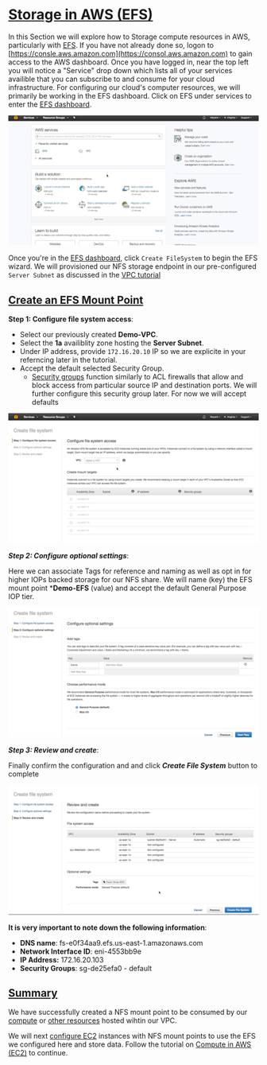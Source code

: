 # [Storage in AWS (EFS)](#EFS) #
In this Section we will explore how to Storage compute resources in AWS, particularly with [EFS](http://docs.aws.amazon.com/efs/latest/ug/mounting-fs.html). If you have not already done so, logon to [https://consle.aws.amazon.com](https://consol.aws.amazon.com) to gain access to the AWS dashboard. Once you have logged in, near the top left you will notice a "Service" drop down which lists all of your services availible that you can subscribe to and consume for your cloud infrastructure. For configuring our cloud's computer resources, we will primarily be working in the EFS dashboard. Click on EFS under services to enter the [EFS dashboard](https://console.aws.amazon.com/efs/). 

![AWS Dashboard Services](images/AWS-EFS-Dashboard.gif)

Once you're in the [EFS dashboard](https://console.aws.amazon.com/efs/), click `Create FileSystem` to begin the EFS wizard. We will provisioned our NFS storage endpoint in our pre-configured `Server Subnet` as discussed in the [VPC tutorial](../VPC/)

##  [Create an EFS Mount Point](#EFS-Wizard) ##

**Step 1: Configure file system access**:

  *  Select our previously created **Demo-VPC**. 
  *  Select the **1a** availiblity zone hosting the **Server Subnet**.
  *  Under IP address, provide `172.16.20.10` IP so we are explicite in your referncing later in the tutorial. 
  * Accept the default selected Security Group. 
    * [Security groups](http://docs.aws.amazon.com/AWSEC2/latest/UserGuide/using-network-security.html) function similarly to ACL firewalls that allow and block access from particular source IP and destination ports. We will further configure this security group later. For now we will accept defaults

![AWS Dashboard Services](images/AWS-EFS-step-1.gif)

***Step 2: Configure optional settings***:

Here we can associate Tags for reference and naming as well as opt in for higher IOPs backed storage for our NFS share. We will name (key) the EFS mount point ***Demo-EFS** (value) and accept the default General Purpose IOP tier.

![AWS Dashboard Services](images/AWS-EFS-step-2.gif)

***Step 3: Review and create***:

Finally confirm the configuration and and click ***Create File System*** button to complete

![AWS Dashboard Services](images/AWS-EFS-step-3.gif)

**It is very important to note down the following information**:

  *  **DNS name**: fs-e0f34aa9.efs.us-east-1.amazonaws.com
  *  **Network Interface ID**: eni-4553bb9e
  *  **IP Address:** 172.16.20.103
  *  **Security Groups**: sg-de25efa0 - default

##  [Summary](#EFS-Summary) ##

We have successfully created a NFS mount point to be consumed by our [compute](https://aws.amazon.com/ec2/details/) or [other resources](https://aws.amazon.com/blogs/aws/amazon-efs-update-on-premises-access-via-direct-connect-vpc/) hosted wihtin our VPC.

We will next [configure EC2](../EC2) instances with NFS mount points to use the EFS we configured here and store data. Follow the tutorial on [Compute in AWS (EC2)](../EC2##Linux-EFS-Mount) to continue. 


